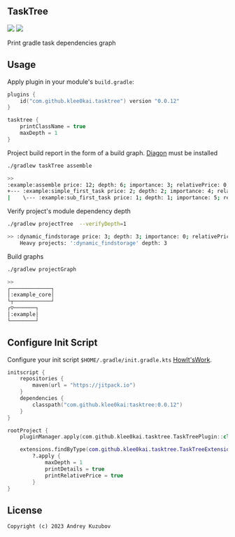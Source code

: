 ## TaskTree

[![](https://img.shields.io/badge/license-GNU_GPLv3-blue.svg?style=flat-square)](./LICENSE)
[![](https://jitpack.io/v/klee0kai/tasktree.svg)](https://jitpack.io/#klee0kai/tasktree)

Print gradle task dependencies graph

## Usage

Apply plugin in your module's `build.gradle`:

```kotlin
plugins {
    id("com.github.klee0kai.tasktree") version "0.0.12"
}

tasktree {
    printClassName = true
    maxDepth = 1
}
```

Project build report in the form of a build graph. [Diagon](https://github.com/ArthurSonzogni/Diagon) must be installed

```bash
./gradlew taskTree assemble

>>
:example:assemble price: 12; depth: 6; importance: 3; relativePrice: 0,55; relativeDepth: 0,67;
+--- :example:simple_first_task price: 2; depth: 2; importance: 4; relativePrice: 0,09; relativeDepth: 0,22;
|    \--- :example:sub_first_task price: 1; depth: 1; importance: 5; relativePrice: 0,05; relativeDepth: 0,11;

```

Verify project's module dependency depth

```bash 
./gradlew projectTree  --verifyDepth=1

>> :dynamic_findstorage price: 3; depth: 3; importance: 0; relativePrice: 1,00; relativeDepth: 1,00; depth dependencies: :dynamic_findstorage <- :app_mobile <- :core;
    Heavy projects: ':dynamic_findstorage' depth: 3
```

Build graphs

```bash 
./gradlew projectGraph

>>
┌─────────────┐
│:example_core│
└┬────────────┘
┌▽───────┐     
│:example│     
└────────┘     
```

## Configure Init Script

Configure your init script `$HOME/.gradle/init.gradle.kts`
[HowIt'sWork](https://docs.gradle.org/current/userguide/init_scripts.html).

```kotlin
initscript {
    repositories {
        maven(url = "https://jitpack.io")
    }
    dependencies {
        classpath("com.github.klee0kai:tasktree:0.0.12")
    }
}

rootProject {
    pluginManager.apply(com.github.klee0kai.tasktree.TaskTreePlugin::class.java)

    extensions.findByType(com.github.klee0kai.tasktree.TaskTreeExtension::class.java)
        ?.apply {
            maxDepth = 1
            printDetails = true
            printRelativePrice = true
        }
}
```

## License

```
Copyright (c) 2023 Andrey Kuzubov
```

